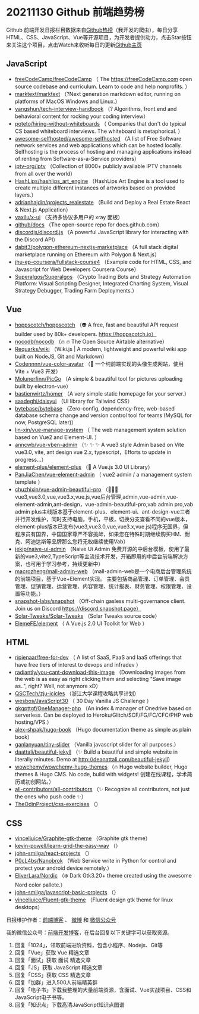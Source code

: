 # 20211130 Github 前端趋势榜

Github 前端开发日报栏目数据来自[Github热榜](https://github.qdkfweb.cn/)（我开发的爬虫），每日分享HTML、CSS、JavaScript、Vue等开源项目，为开发者提供动力，点击Star按钮来关注这个项目，点击Watch来收听每日的更新[Github主页](https://github.com/kujian/githubTrending)
## JavaScript

* [freeCodeCamp/freeCodeCamp](https://github.com/freeCodeCamp/freeCodeCamp) （
        The <a href="https://freeCodeCamp.com">https://freeCodeCamp.com</a> open source codebase and curriculum. Learn to code and help nonprofits.
      ）
* [marktext/marktext](https://github.com/marktext/marktext) （?Next generation markdown editor, running on platforms of MacOS Windows and Linux.）
* [yangshun/tech-interview-handbook](https://github.com/yangshun/tech-interview-handbook) （? Algorithms, front end and behavioral content for rocking your coding interview）
* [poteto/hiring-without-whiteboards](https://github.com/poteto/hiring-without-whiteboards) （
        Companies that don't do typical CS based whiteboard interviews. The whiteboard is metaphorical.
      ）
* [awesome-selfhosted/awesome-selfhosted](https://github.com/awesome-selfhosted/awesome-selfhosted) （A list of Free Software network services and web applications which can be hosted locally. Selfhosting is the process of hosting and managing applications instead of renting from Software-as-a-Service providers）
* [iptv-org/iptv](https://github.com/iptv-org/iptv) （Collection of 8000+ publicly available IPTV channels from all over the world）
* [HashLips/hashlips_art_engine](https://github.com/HashLips/hashlips_art_engine) （HashLips Art Engine is a tool used to create multiple different instances of artworks based on provided layers.）
* [adrianhajdin/projects_realestate](https://github.com/adrianhajdin/projects_realestate) （Build and Deploy a Real Estate React &amp; Next.js Application）
* [vaxilu/x-ui](https://github.com/vaxilu/x-ui) （支持多协议多用户的 xray 面板）
* [github/docs](https://github.com/github/docs) （The open-source repo for docs.github.com）
* [discordjs/discord.js](https://github.com/discordjs/discord.js) （A powerful JavaScript library for interacting with the Discord API）
* [dabit3/polygon-ethereum-nextjs-marketplace](https://github.com/dabit3/polygon-ethereum-nextjs-marketplace) （A full stack digital marketplace running on Ethereum with Polygon &amp; Next.js）
* [jhu-ep-coursera/fullstack-course4](https://github.com/jhu-ep-coursera/fullstack-course4) （Example code for HTML, CSS, and Javascript for Web Developers Coursera Course）
* [Superalgos/Superalgos](https://github.com/Superalgos/Superalgos) （Crypto Trading Bots and Strategy Automation Platform: Visual Scripting Designer, Integrated Charting System, Visual Strategy Debugger, Trading Farm Deployments.）

## Vue

* [hoppscotch/hoppscotch](https://github.com/hoppscotch/hoppscotch) （&#x1f47d; A free, fast and beautiful API request builder used by 80k+ developers. https://hoppscotch.io）
* [nocodb/nocodb](https://github.com/nocodb/nocodb) （&#x1f525; &#x1f525; The Open Source Airtable alternative）
* [Requarks/wiki](https://github.com/Requarks/wiki) （Wiki.js | A modern, lightweight and powerful wiki app built on NodeJS, Git and Markdown）
* [Codennnn/vue-color-avatar](https://github.com/Codennnn/vue-color-avatar) （&#x1f973; 一个纯前端实现的头像生成网站，使用 Vite + Vue3 开发）
* [Molunerfinn/PicGo](https://github.com/Molunerfinn/PicGo) （A simple &amp; beautiful tool for pictures uploading built by electron-vue）
* [bastienwirtz/homer](https://github.com/bastienwirtz/homer) （A very simple static homepage for your server.）
* [saadeghi/daisyui](https://github.com/saadeghi/daisyui) （UI library for Tailwind CSS）
* [bytebase/bytebase](https://github.com/bytebase/bytebase) （Zero-config, dependency-free, web-based database schema change and version control tool for teams (MySQL for now, PostgreSQL later)）
* [lin-xin/vue-manage-system](https://github.com/lin-xin/vue-manage-system) （
        The web management system solution based on Vue2 and Element-UI.
      ）
* [anncwb/vue-vben-admin](https://github.com/anncwb/vue-vben-admin) （&#x2728; &#x2728; &#x2728; A vue3 style Admin based on Vite vue3.0, vite, ant design vue 2.x, typescript，Efforts to update in progress...）
* [element-plus/element-plus](https://github.com/element-plus/element-plus) （&#x1f389; A Vue.js 3.0 UI Library）
* [PanJiaChen/vue-element-admin](https://github.com/PanJiaChen/vue-element-admin) （
        vue2 admin / a management system template
      ）
* [chuzhixin/vue-admin-beautiful-pro](https://github.com/chuzhixin/vue-admin-beautiful-pro) （&#x1f680;&#x1f680;&#x1f680;vue3,vue3.0,vue,vue3.x,vue.js,vue后台管理,admin,vue-admin,vue-element-admin,ant-design，vue-admin-beautiful-pro,vab admin pro,vab admin plus主线版本基于element-plus、element-ui、ant-design-vue三者并行开发维护，同时支持电脑，手机，平板，切换分支查看不同的vue版本，element-plus版本已发布(vue3,vue3.0,vue,vue3.x,vue.js)程序无国界，但程序员有国界，中国国家尊严不容挑衅，如果您在特殊时期继续购买HM、耐克、阿迪达斯等品牌那么您将无权继续使用Vab）
* [jekip/naive-ui-admin](https://github.com/jekip/naive-ui-admin) （Naive Ui Admin 免费开源的中后台模板，使用了最新的vue3,vite2,TypeScript等主流技术开发，开箱即用的中后台前端解决方案，也可用于学习参考，持续更新中）
* [macrozheng/mall-admin-web](https://github.com/macrozheng/mall-admin-web) （mall-admin-web是一个电商后台管理系统的前端项目，基于Vue+Element实现。 主要包括商品管理、订单管理、会员管理、促销管理、运营管理、内容管理、统计报表、财务管理、权限管理、设置等功能。）
* [snapshot-labs/snapshot](https://github.com/snapshot-labs/snapshot) （Off-chain gasless multi-governance client. Join us on Discord https://discord.snapshot.page）
* [Solar-Tweaks/Solar-Tweaks](https://github.com/Solar-Tweaks/Solar-Tweaks) （Solar Tweaks source code）
* [ElemeFE/element](https://github.com/ElemeFE/element) （
        A Vue.js 2.0 UI Toolkit for Web
      ）

## HTML

* [ripienaar/free-for-dev](https://github.com/ripienaar/free-for-dev) （
        A list of SaaS, PaaS and IaaS offerings that have free tiers of interest to devops and infradev
      ）
* [radiantly/you-cant-download-this-image](https://github.com/radiantly/you-cant-download-this-image) （Downloading images from the web is as easy as right clicking them and selecting "Save image as..", right? Well, not anymore xD）
* [QSCTech/zju-icicles](https://github.com/QSCTech/zju-icicles) （浙江大学课程攻略共享计划）
* [wesbos/JavaScript30](https://github.com/wesbos/JavaScript30) （
        30 Day Vanilla JS Challenge
      ）
* [qkqpttgf/OneManager-php](https://github.com/qkqpttgf/OneManager-php) （An index &amp; manager of Onedrive based on serverless. Can be deployed to Heroku/Glitch/SCF/FG/FC/CFC/PHP web hosting/VPS.）
* [alex-shpak/hugo-book](https://github.com/alex-shpak/hugo-book) （Hugo documentation theme as simple as plain book）
* [ganlanyuan/tiny-slider](https://github.com/ganlanyuan/tiny-slider) （Vanilla javascript slider for all purposes.）
* [daattali/beautiful-jekyll](https://github.com/daattali/beautiful-jekyll) （&#x2728; Build a beautiful and simple website in literally minutes. Demo at <a href="http://deanattali.com/beautiful-jekyll" rel="nofollow">http://deanattali.com/beautiful-jekyll</a>）
* [wowchemy/wowchemy-hugo-themes](https://github.com/wowchemy/wowchemy-hugo-themes) （&#x1f525; Hugo website builder, Hugo themes &amp; Hugo CMS. No code, build with widgets! 创建在线课程，学术简历或初创网站。）
* [all-contributors/all-contributors](https://github.com/all-contributors/all-contributors) （&#x2728; Recognize all contributors, not just the ones who push code &#x2728;）
* [TheOdinProject/css-exercises](https://github.com/TheOdinProject/css-exercises) （）

## CSS

* [vinceliuice/Graphite-gtk-theme](https://github.com/vinceliuice/Graphite-gtk-theme) （Graphite gtk theme）
* [kevin-powell/learn-grid-the-easy-way](https://github.com/kevin-powell/learn-grid-the-easy-way) （）
* [john-smilga/react-projects](https://github.com/john-smilga/react-projects) （）
* [P0cL4bs/Nanobrok](https://github.com/P0cL4bs/Nanobrok) （Web Service write in Python for control and protect your android device remotely.）
* [EliverLara/Nordic](https://github.com/EliverLara/Nordic) （:snowflake: Dark Gtk3.20+ theme created using the awesome Nord color pallete.）
* [john-smilga/javascript-basic-projects](https://github.com/john-smilga/javascript-basic-projects) （）
* [vinceliuice/Fluent-gtk-theme](https://github.com/vinceliuice/Fluent-gtk-theme) （Fluent design gtk theme for linux desktops）


日报维护作者：[前端博客](https://qdkfweb.cn/) 、 [微博](https://qdkfweb.cn/go/weibo) 和 [微信公众号](https://open.weixin.qq.com/qr/code?username=caibaojian_com)

我的微信公众号：[前端开发博客](https://open.weixin.qq.com/qr/code?username=caibaojian_com)，在后台回复以下关键字可以获取资源。

1. 回复「1024」，领取前端进阶资料，包含小程序、Nodejs、Git等
2. 回复「Vue」获取 Vue 精选文章
3. 回复「面试」获取 面试 精选文章
4. 回复「JS」获取 JavaScript 精选文章
5. 回复「CSS」获取 CSS 精选文章
6. 回复「加群」进入500人前端精英群
7. 回复「电子书」下载我整理的大量前端资源，含面试、Vue实战项目、CSS和JavaScript电子书等。
8. 回复「知识点」下载高清JavaScript知识点图谱